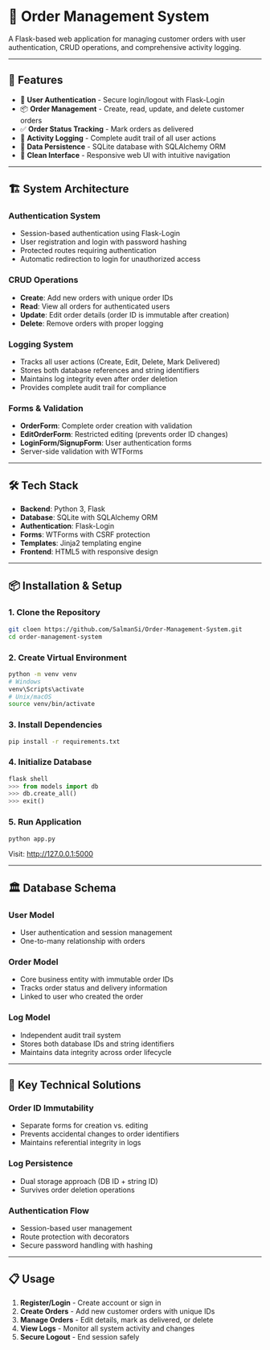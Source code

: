 # 🛒 Order Management System

A Flask-based web application for managing customer orders with user authentication, CRUD operations, and comprehensive activity logging.

---

## 🚀 Features

- 🔐 **User Authentication** - Secure login/logout with Flask-Login
- 📦 **Order Management** - Create, read, update, and delete customer orders
- ✅ **Order Status Tracking** - Mark orders as delivered
- 📜 **Activity Logging** - Complete audit trail of all user actions
- 💾 **Data Persistence** - SQLite database with SQLAlchemy ORM
- 🎨 **Clean Interface** - Responsive web UI with intuitive navigation

---

## 🏗️ System Architecture

### **Authentication System**
- Session-based authentication using Flask-Login
- User registration and login with password hashing
- Protected routes requiring authentication
- Automatic redirection to login for unauthorized access

### **CRUD Operations**
- **Create**: Add new orders with unique order IDs
- **Read**: View all orders for authenticated users
- **Update**: Edit order details (order ID is immutable after creation)
- **Delete**: Remove orders with proper logging

### **Logging System**
- Tracks all user actions (Create, Edit, Delete, Mark Delivered)
- Stores both database references and string identifiers
- Maintains log integrity even after order deletion
- Provides complete audit trail for compliance

### **Forms & Validation**
- **OrderForm**: Complete order creation with validation
- **EditOrderForm**: Restricted editing (prevents order ID changes)
- **LoginForm/SignupForm**: User authentication forms
- Server-side validation with WTForms

---

## 🛠️ Tech Stack

- **Backend**: Python 3, Flask
- **Database**: SQLite with SQLAlchemy ORM
- **Authentication**: Flask-Login
- **Forms**: WTForms with CSRF protection
- **Templates**: Jinja2 templating engine
- **Frontend**: HTML5 with responsive design

---

## 📦 Installation & Setup

### 1. Clone the Repository
```bash
git cloen https://github.com/SalmanSi/Order-Management-System.git
cd order-management-system
```

### 2. Create Virtual Environment
```bash
python -m venv venv
# Windows
venv\Scripts\activate
# Unix/macOS
source venv/bin/activate
```

### 3. Install Dependencies
```bash
pip install -r requirements.txt
```

### 4. Initialize Database
```python
flask shell
>>> from models import db
>>> db.create_all()
>>> exit()
```

### 5. Run Application
```bash
python app.py
```
Visit: http://127.0.0.1:5000

---

## 🏛️ Database Schema

### User Model
- User authentication and session management
- One-to-many relationship with orders

### Order Model
- Core business entity with immutable order IDs
- Tracks order status and delivery information
- Linked to user who created the order

### Log Model
- Independent audit trail system
- Stores both database IDs and string identifiers
- Maintains data integrity across order lifecycle

---

## 🔧 Key Technical Solutions

### **Order ID Immutability**
- Separate forms for creation vs. editing
- Prevents accidental changes to order identifiers
- Maintains referential integrity in logs

### **Log Persistence**
- Dual storage approach (DB ID + string ID)
- Survives order deletion operations

### **Authentication Flow**
- Session-based user management
- Route protection with decorators
- Secure password handling with hashing

---

## 📋 Usage

1. **Register/Login** - Create account or sign in
2. **Create Orders** - Add new customer orders with unique IDs
3. **Manage Orders** - Edit details, mark as delivered, or delete
4. **View Logs** - Monitor all system activity and changes
5. **Secure Logout** - End session safely
